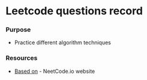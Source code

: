 # Leetcode questions record

### Purpose

- Practice different algorithm techniques

### Resources

- [Based on](https://neetcode.io/) - NeetCode.io website
